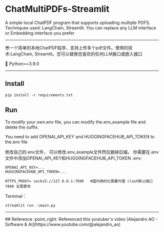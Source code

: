 # ChatMultiPDFs-Streamlit
A simple local ChatPDF program that supports uploading multiple PDFS. Techniques used: LangChain, Streamlit. You can replace any LLM interface or Embedding interface you prefer
<hr>

:sunglasses:一个简单的本地ChatPDF程序，支持上传多个pdf文件。使用的技术:LangChain, Streamlit。您可以替换您喜欢的任何LLM接口或嵌入接口

:snake: Python==3.9.0

<hr>

## Install
```
pip install -r requirements.txt
```

## Run
To modify your own.env file, you can modify the.env_example file and delete the suffix.

You need to add OPENAI_API_KEY and HUGGINGFACEHUB_API_TOKEN to the.env file

修改自己的.env文件， 可以修改.env_example文件然后删掉后缀。
你需要在.env文件中添加OPENAI_API_KEY和HUGGINGFACEHUB_API_TOKEN
.env:
```
OPENAI_API_KEY=...
HUGGINGFACEHUB_API_TOKEN=...

HTTPS_PROXY= socks5://127.0.0.1:7890   #国内用的化需要代理 clash默认端口7890 无需更改
```

Terminal：
```
streamlit run .\main.py
```


<hr>
## Reference
:point_right: Referenced this youtuber's video [Alejandro AO - Software & Ai](https://www.youtube.com/@alejandro_ao)

